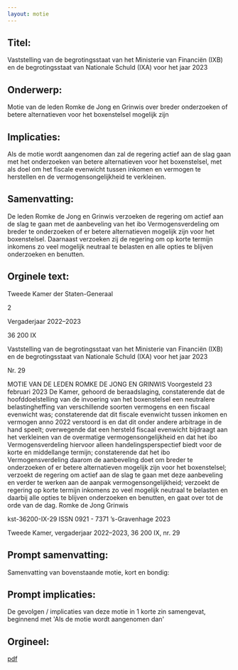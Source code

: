 ```yaml
---
layout: motie
---
```

## Titel:
Vaststelling van de begrotingsstaat van het Ministerie van Financiën (IXB) en de begrotingsstaat van Nationale Schuld (IXA) voor het jaar 2023
## Onderwerp:
Motie van de leden Romke de Jong en Grinwis over breder onderzoeken of betere alternatieven voor het boxenstelsel mogelijk zijn
## Implicaties:

Als de motie wordt aangenomen dan zal de regering actief aan de slag gaan met het onderzoeken van betere alternatieven voor het boxenstelsel, met als doel om het fiscale evenwicht tussen inkomen en vermogen te herstellen en de vermogensongelijkheid te verkleinen.
## Samenvatting:

De leden Romke de Jong en Grinwis verzoeken de regering om actief aan de slag te gaan met de aanbeveling van het ibo Vermogensverdeling om breder te onderzoeken of er betere alternatieven mogelijk zijn voor het boxenstelsel. Daarnaast verzoeken zij de regering om op korte termijn inkomens zo veel mogelijk neutraal te belasten en alle opties te blijven onderzoeken en benutten.
## Orginele text:


Tweede Kamer der Staten-Generaal

2

Vergaderjaar 2022–2023

36 200 IX

Vaststelling van de begrotingsstaat van het
Ministerie van Financiën (IXB) en de
begrotingsstaat van Nationale Schuld (IXA) voor
het jaar 2023

Nr. 29

MOTIE VAN DE LEDEN ROMKE DE JONG EN GRINWIS
Voorgesteld 23 februari 2023
De Kamer,
gehoord de beraadslaging,
constaterende dat de hoofddoelstelling van de invoering van het
boxenstelsel een neutralere belastingheffing van verschillende soorten
vermogens en een fiscaal evenwicht was;
constaterende dat dit fiscale evenwicht tussen inkomen en vermogen
anno 2022 verstoord is en dat dit onder andere arbitrage in de hand
speelt;
overwegende dat een hersteld fiscaal evenwicht bijdraagt aan het
verkleinen van de overmatige vermogensongelijkheid en dat het ibo
Vermogensverdeling hiervoor alleen handelingsperspectief biedt voor de
korte en middellange termijn;
constaterende dat het ibo Vermogensverdeling daarom de aanbeveling
doet om breder te onderzoeken of er betere alternatieven mogelijk zijn
voor het boxenstelsel;
verzoekt de regering om actief aan de slag te gaan met deze aanbeveling
en verder te werken aan de aanpak vermogensongelijkheid;
verzoekt de regering op korte termijn inkomens zo veel mogelijk neutraal
te belasten en daarbij alle opties te blijven onderzoeken en benutten,
en gaat over tot de orde van de dag.
Romke de Jong
Grinwis

kst-36200-IX-29
ISSN 0921 - 7371
’s-Gravenhage 2023

Tweede Kamer, vergaderjaar 2022–2023, 36 200 IX, nr. 29


## Prompt samenvatting:
Samenvatting van bovenstaande motie, kort en bondig:


## Prompt implicaties:
De gevolgen / implicaties van deze motie in 1 korte zin samengevat, beginnend met 'Als de motie wordt aangenomen dan' 

## Orgineel:
[pdf](https://gegevensmagazijn.tweedekamer.nl/OData/v4/2.0/Document(0afbdc70-26e6-4c0b-ae88-fb768eba48c1)/resource)
